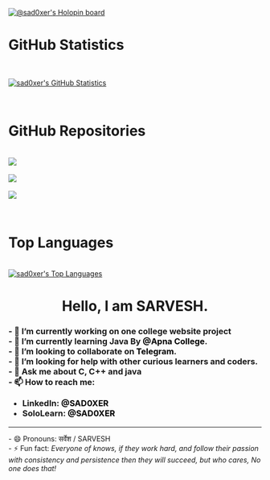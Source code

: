 <!--@sad0xer's Holopin Board-->
[![@sad0xer's Holopin board](https://holopin.io/api/user/board?user=sad0xer)](https://holopin.io/@sad0xer)
<br>

<!-- @sad0xer's GitHub Statistics-->
<h1>GitHub Statistics</h1><br>

[![sad0xer's GitHub Statistics](https://github-readme-stats.vercel.app/api?username=sad0xer&count_private=true&show_icons=true&theme=github_dark&hide_title=true&count_private=true)](https://github.com/SAD0XER)

<!--@sad0xer's GitHub Repositories-->
<br><h1>GitHub Repositories</h1><br>
<a href="https://github.com/SAD0XER">
  <img align="center" src="https://github-readme-stats.vercel.app/api/pin/?username=sad0xer&repo=SAD0XER&theme=vision-friendly-dark" />
</a><br><br>
<a href="https://github.com/SAD0XER">
  <img align="center" src="https://github-readme-stats.vercel.app/api/pin/?username=sad0xer&repo=ALPHAit-JavaCourse&theme=vision-friendly-dark" />
</a><br><br>
<a href="https://github.com/SAD0XER">
  <img align="center" src="https://github-readme-stats.vercel.app/api/pin/?username=sad0xer&repo=EASY-TO-C0DE&theme=vision-friendly-dark" />
</a>

<!--@sad0xer's GitHub Top Languages-->
<br><h1>Top Languages</h1><br>
[![sad0xer's Top Languages](https://github-readme-stats.vercel.app/api/top-langs/?username=sad0xer&layout=compact&theme=tokyonight)](https://github.com/SAD0XER)



<h1 style="text-align:center">Hello, I am SARVESH.</h1>
    <h3>
        - 🔭 I’m currently working on one college website project<br>
        - 🌱 I’m currently learning Java By <a href="https://github.com/apna-college"
            style="color:black; text-decoration:none;">@Apna College</a>.<br>
        - 👯 I’m looking to collaborate on <a href="https://t.me/PARA_C0DER" style="color:black; text-decoration:none;">Telegram</a>.<br>
        - 🤔 I’m looking for help with other curious learners and coders.<br>
        - 💬 Ask me about C, C++ and java<br>
        - 📫 How to reach me:
    <ul>
            <li>LinkedIn: <a href="https://www.linkedin.com/in/sadcoder" style="color:black; text-decoration:none;">@SAD0XER</a></li>
            <li>SoloLearn: <a href="https://www.sololearn.com/profile/18241219" style="color:black; text-decoration:none;">@SAD0XER</a></li>
            <!--<li>Instagram: <a href="https://www.instagram.com/sad0xer" style="color:black; text-decoration:none;">@SAD0XER</a></li>
            <li>Telegram: <a href="https://t.me/SAD0XER" style="color:black; text-decoration:none;">@SAD0XER</a></li>
            <li>Telegram Channel: <a href="https://t.me/PARA_C0DER" style="color:black; text-decoration:none;">@PARA_C0DER</a></li>-->
    </ul>
    </h3>
    <hr/>
        - 😄 Pronouns: सर्वेश / SARVESH<br>
        - ⚡ Fun fact: <em>Everyone of knows, if they work hard, and follow their passion with consistency and persistence then they will succeed, but who cares, No one does that!</em><br>

<!--
### Hi there 👋
**SAD0XER/SAD0XER** is a ✨ _special_ ✨ repository because its `README.md` (this file) appears on your GitHub profile.
Here are some ideas to get you started:
- 🔭 I’m currently working on ...
- 🌱 I’m currently learning ...
- 👯 I’m looking to collaborate on ...
- 🤔 I’m looking for help with ...
- 💬 Ask me about ...
- 📫 How to reach me: ...
- 😄 Pronouns: ...
- ⚡ Fun fact: ...
-->
